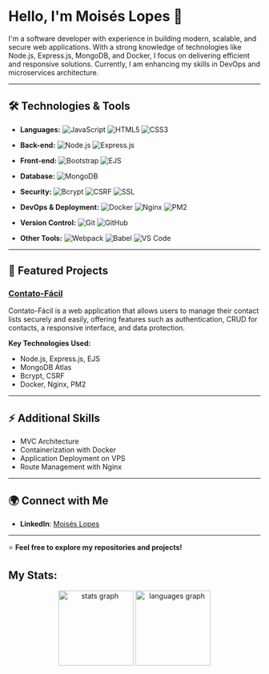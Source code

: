 # Hello, I'm Moisés Lopes 👋

I'm a software developer with experience in building modern, scalable, and secure web applications. With a strong knowledge of technologies like Node.js, Express.js, MongoDB, and Docker, I focus on delivering efficient and responsive solutions. Currently, I am enhancing my skills in DevOps and microservices architecture.

---

## 🛠️ Technologies & Tools

- **Languages:**
  ![JavaScript](https://img.shields.io/badge/JavaScript-F7DF1E?style=flat-square&logo=javascript&logoColor=black)
  ![HTML5](https://img.shields.io/badge/HTML5-E34F26?style=flat-square&logo=html5&logoColor=white)
  ![CSS3](https://img.shields.io/badge/CSS3-1572B6?style=flat-square&logo=css3&logoColor=white)

- **Back-end:**
  ![Node.js](https://img.shields.io/badge/Node.js-339933?style=flat-square&logo=nodedotjs&logoColor=white)
  ![Express.js](https://img.shields.io/badge/Express.js-000000?style=flat-square&logo=express&logoColor=white)

- **Front-end:**
  ![Bootstrap](https://img.shields.io/badge/Bootstrap-7952B3?style=flat-square&logo=bootstrap&logoColor=white)
  ![EJS](https://img.shields.io/badge/EJS-808080?style=flat-square)

- **Database:**
  ![MongoDB](https://img.shields.io/badge/MongoDB-4EA94B?style=flat-square&logo=mongodb&logoColor=white)
  
- **Security:**
  ![Bcrypt](https://img.shields.io/badge/Bcrypt-FF8C00?style=flat-square)
  ![CSRF](https://img.shields.io/badge/CSRF-FF0000?style=flat-square)
  ![SSL](https://img.shields.io/badge/SSL-008000?style=flat-square)

- **DevOps & Deployment:**
  ![Docker](https://img.shields.io/badge/Docker-2496ED?style=flat-square&logo=docker&logoColor=white)
  ![Nginx](https://img.shields.io/badge/Nginx-269539?style=flat-square&logo=nginx&logoColor=white)
  ![PM2](https://img.shields.io/badge/PM2-2B9FCF?style=flat-square&logo=pm2&logoColor=white)

- **Version Control:**
  ![Git](https://img.shields.io/badge/Git-F05032?style=flat-square&logo=git&logoColor=white)
  ![GitHub](https://img.shields.io/badge/GitHub-181717?style=flat-square&logo=github&logoColor=white)

- **Other Tools:**
  ![Webpack](https://img.shields.io/badge/Webpack-8DD6F9?style=flat-square&logo=webpack&logoColor=white)
  ![Babel](https://img.shields.io/badge/Babel-F9DC3E?style=flat-square&logo=babel&logoColor=black)
  ![VS Code](https://img.shields.io/badge/VS_Code-007ACC?style=flat-square&logo=visual-studio-code&logoColor=white)

---

## 💼 Featured Projects

### [Contato-Fácil](https://github.com/loopesm/ContatoFacil.git)
Contato-Fácil is a web application that allows users to manage their contact lists securely and easily, offering features such as authentication, CRUD for contacts, a responsive interface, and data protection.

**Key Technologies Used:**
- Node.js, Express.js, EJS
- MongoDB Atlas
- Bcrypt, CSRF
- Docker, Nginx, PM2

---

## ⚡ Additional Skills
- MVC Architecture
- Containerization with Docker
- Application Deployment on VPS
- Route Management with Nginx

---

## 🌍 Connect with Me
- **LinkedIn**: [Moisés Lopes](https://linkedin.com/in/moises-e-lopes/)

---

⭐️ **Feel free to explore my repositories and projects!**


<h2 align="left">My Stats:</h2>
<div align="center">
  <img src="https://github-readme-stats.vercel.app/api?username=loopesm&hide_title=false&hide_rank=false&show_icons=true&include_all_commits=true&count_private=true&disable_animations=false&theme=kacho_ga&locale=en&hide_border=false&order=1&custom_title=Statics" height="150" alt="stats graph"  />
  <img src="https://github-readme-stats.vercel.app/api/top-langs?username=loopesm&locale=en&hide_title=false&layout=compact&card_width=320&langs_count=5&theme=kacho_ga&hide_border=false&order=2" height="150" alt="languages graph"  />
</div>
